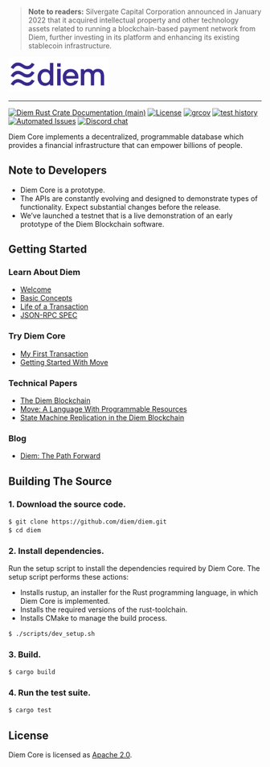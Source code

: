 > **Note to readers:** Silvergate Capital Corporation announced in January 2022 that it acquired intellectual property and other technology assets related to running a blockchain-based payment network from Diem, further investing in its platform and enhancing its existing stablecoin infrastructure.
<a href="https://developers.diem.com">
	<img width="200" src="./.assets/diem.png" alt="Diem Logo" />
</a>

---

[![Diem Rust Crate Documentation (main)](https://img.shields.io/badge/docs-main-59f)](https://diem.github.io/diem/)
[![License](https://img.shields.io/badge/license-Apache-green.svg)](LICENSE)
[![grcov](https://img.shields.io/badge/Coverage-grcov-green)](https://ci-artifacts.diem.com/coverage/unit-coverage/latest/index.html)
[![test history](https://img.shields.io/badge/Test-History-green)](https://ci-artifacts.diem.com/testhistory/diem/diem/auto/ci-test.yml/index.html)
[![Automated Issues](https://img.shields.io/github/issues-search?color=orange&label=Automated%20Issues&query=repo%3Adiem%2Fdiem%20is%3Aopen%20author%3Aapp%2Fgithub-actions)](https://github.com/diem/diem/issues/created_by/app/github-actions)
[![Discord chat](https://img.shields.io/discord/903339070925721652.svg?logo=discord&style=flat-square)](https://discord.gg/epNwRT2wcd)


Diem Core implements a decentralized, programmable database which provides a financial infrastructure that can empower billions of people.

## Note to Developers
* Diem Core is a prototype.
* The APIs are constantly evolving and designed to demonstrate types of functionality. Expect substantial changes before the release.
* We’ve launched a testnet that is a live demonstration of an early prototype of the Diem Blockchain software.

## Getting Started

### Learn About Diem
* [Welcome](https://developers.diem.com/docs/welcome-to-diem)
* [Basic Concepts](https://developers.diem.com/docs/basics/basics-txns-states)
* [Life of a Transaction](https://developers.diem.com/docs/transactions/basics-life-of-txn)
* [JSON-RPC SPEC](json-rpc/json-rpc-spec.md)

### Try Diem Core
* [My First Transaction](https://developers.diem.com/docs/tutorials/tutorial-my-first-transaction)
* [Getting Started With Move](https://diem.github.io/move/introduction.html)

### Technical Papers
* [The Diem Blockchain](https://developers.diem.com/docs/technical-papers/the-diem-blockchain-paper)
* [Move: A Language With Programmable Resources](https://developers.diem.com/docs/technical-papers/move-paper)
* [State Machine Replication in the Diem Blockchain](https://developers.diem.com/docs/technical-papers/state-machine-replication-paper)

### Blog
* [Diem: The Path Forward](https://developers.diem.com/blog/2019/06/18/the-path-forward/)

## Building The Source

### **1. Download the source code.**

```bash
$ git clone https://github.com/diem/diem.git
$ cd diem
```

### **2. Install dependencies.**

Run the setup script to install the dependencies required by Diem Core. The setup script performs these actions:
* Installs rustup, an installer for the Rust programming language, in which Diem Core is implemented.
* Installs the required versions of the rust-toolchain.
* Installs CMake to manage the build process.

```bash
$ ./scripts/dev_setup.sh
```

### **3. Build.**

```bash
$ cargo build
```

### **4. Run the test suite.**

```bash
$ cargo test
```

## License

Diem Core is licensed as [Apache 2.0](https://github.com/diem/diem/blob/main/LICENSE).
